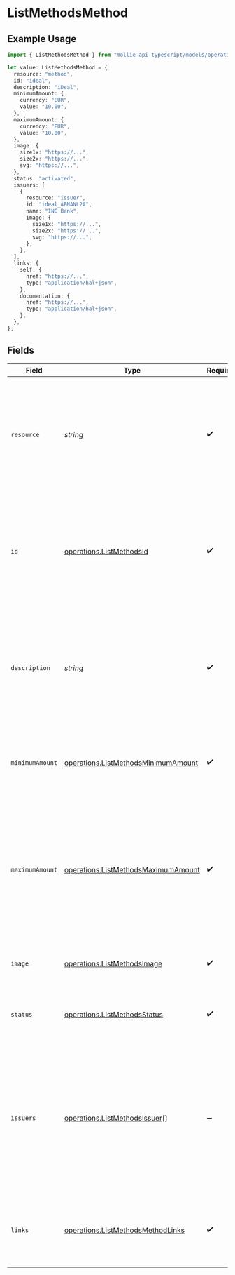 # ListMethodsMethod

## Example Usage

```typescript
import { ListMethodsMethod } from "mollie-api-typescript/models/operations";

let value: ListMethodsMethod = {
  resource: "method",
  id: "ideal",
  description: "iDeal",
  minimumAmount: {
    currency: "EUR",
    value: "10.00",
  },
  maximumAmount: {
    currency: "EUR",
    value: "10.00",
  },
  image: {
    size1x: "https://...",
    size2x: "https://...",
    svg: "https://...",
  },
  status: "activated",
  issuers: [
    {
      resource: "issuer",
      id: "ideal_ABNANL2A",
      name: "ING Bank",
      image: {
        size1x: "https://...",
        size2x: "https://...",
        svg: "https://...",
      },
    },
  ],
  links: {
    self: {
      href: "https://...",
      type: "application/hal+json",
    },
    documentation: {
      href: "https://...",
      type: "application/hal+json",
    },
  },
};
```

## Fields

| Field                                                                                                                                                           | Type                                                                                                                                                            | Required                                                                                                                                                        | Description                                                                                                                                                     | Example                                                                                                                                                         |
| --------------------------------------------------------------------------------------------------------------------------------------------------------------- | --------------------------------------------------------------------------------------------------------------------------------------------------------------- | --------------------------------------------------------------------------------------------------------------------------------------------------------------- | --------------------------------------------------------------------------------------------------------------------------------------------------------------- | --------------------------------------------------------------------------------------------------------------------------------------------------------------- |
| `resource`                                                                                                                                                      | *string*                                                                                                                                                        | :heavy_check_mark:                                                                                                                                              | Indicates the response contains a payment method object. Will always contain the string `method` for this<br/>endpoint.                                         | method                                                                                                                                                          |
| `id`                                                                                                                                                            | [operations.ListMethodsId](../../models/operations/listmethodsid.md)                                                                                            | :heavy_check_mark:                                                                                                                                              | The unique identifier of the payment method. When used during [payment creation](create-payment), the payment<br/>method selection screen will be skipped.      | ideal                                                                                                                                                           |
| `description`                                                                                                                                                   | *string*                                                                                                                                                        | :heavy_check_mark:                                                                                                                                              | The full name of the payment method.<br/><br/>If a `locale` parameter is provided, the name is translated to the given locale if possible.                      | iDeal                                                                                                                                                           |
| `minimumAmount`                                                                                                                                                 | [operations.ListMethodsMinimumAmount](../../models/operations/listmethodsminimumamount.md)                                                                      | :heavy_check_mark:                                                                                                                                              | The minimum payment amount required to use this payment method.                                                                                                 |                                                                                                                                                                 |
| `maximumAmount`                                                                                                                                                 | [operations.ListMethodsMaximumAmount](../../models/operations/listmethodsmaximumamount.md)                                                                      | :heavy_check_mark:                                                                                                                                              | The maximum payment amount allowed when using this payment method. If there is no method-specific maximum, `null`<br/>is returned instead.                      |                                                                                                                                                                 |
| `image`                                                                                                                                                         | [operations.ListMethodsImage](../../models/operations/listmethodsimage.md)                                                                                      | :heavy_check_mark:                                                                                                                                              | URLs of images representing the payment method.                                                                                                                 |                                                                                                                                                                 |
| `status`                                                                                                                                                        | [operations.ListMethodsStatus](../../models/operations/listmethodsstatus.md)                                                                                    | :heavy_check_mark:                                                                                                                                              | The payment method's activation status for this profile.                                                                                                        | activated                                                                                                                                                       |
| `issuers`                                                                                                                                                       | [operations.ListMethodsIssuer](../../models/operations/listmethodsissuer.md)[]                                                                                  | :heavy_minus_sign:                                                                                                                                              | **Optional include.** Array of objects for each 'issuer' that is available for this payment method. Only relevant<br/>for iDEAL, KBC/CBC, gift cards, and vouchers. |                                                                                                                                                                 |
| `links`                                                                                                                                                         | [operations.ListMethodsMethodLinks](../../models/operations/listmethodsmethodlinks.md)                                                                          | :heavy_check_mark:                                                                                                                                              | An object with several relevant URLs. Every URL object will contain an `href` and a `type` field.                                                               |                                                                                                                                                                 |